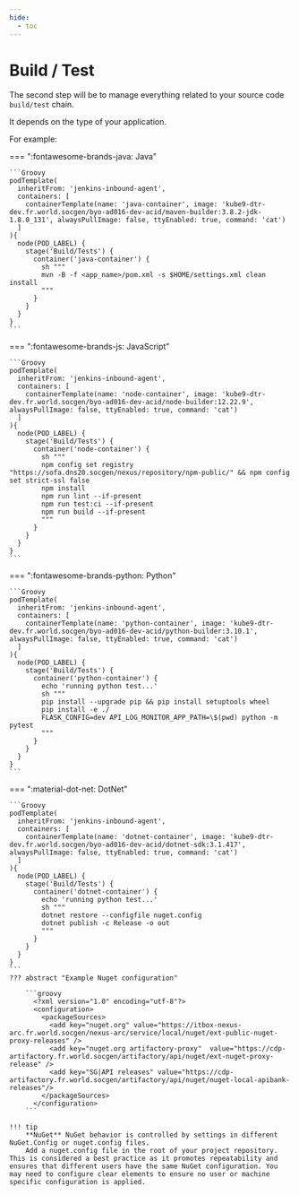 ```yaml
---
hide:
  - toc
---
```

# Build / Test

The second step will be to manage everything related to your source code ```build/test``` chain.

It depends on the type of your application.

For example:

=== ":fontawesome-brands-java: Java"

    ```Groovy
    podTemplate(
      inheritFrom: 'jenkins-inbound-agent',
      containers: [
        containerTemplate(name: 'java-container', image: 'kube9-dtr-dev.fr.world.socgen/byo-ad016-dev-acid/maven-builder:3.8.2-jdk-1.8.0_131', alwaysPullImage: false, ttyEnabled: true, command: 'cat')
      ]
    ){
      node(POD_LABEL) {
        stage('Build/Tests') {
          container('java-container') {
            sh """
            mvn -B -f <app_name>/pom.xml -s $HOME/settings.xml clean install
            """
          }
        }
      }
    }
    ```

=== ":fontawesome-brands-js: JavaScript"

    ```Groovy
    podTemplate(
      inheritFrom: 'jenkins-inbound-agent',
      containers: [
        containerTemplate(name: 'node-container', image: 'kube9-dtr-dev.fr.world.socgen/byo-ad016-dev-acid/node-builder:12.22.9', alwaysPullImage: false, ttyEnabled: true, command: 'cat')
      ]
    ){
      node(POD_LABEL) {
        stage('Build/Tests') {
          container('node-container') {
            sh """
            npm config set registry "https://sofa.dns20.socgen/nexus/repository/npm-public/" && npm config set strict-ssl false
            npm install
            npm run lint --if-present
            npm run test:ci --if-present
            npm run build --if-present
            """
          }
        }
      }
    }
    ```

=== ":fontawesome-brands-python: Python"

    ```Groovy
    podTemplate(
      inheritFrom: 'jenkins-inbound-agent',
      containers: [
        containerTemplate(name: 'python-container', image: 'kube9-dtr-dev.fr.world.socgen/byo-ad016-dev-acid/python-builder:3.10.1', alwaysPullImage: false, ttyEnabled: true, command: 'cat')
      ]
    ){
      node(POD_LABEL) {
        stage('Build/Tests') {
          container('python-container') {
            echo 'running python test...'
            sh """
            pip install --upgrade pip && pip install setuptools wheel
            pip install -e ./
            FLASK_CONFIG=dev API_LOG_MONITOR_APP_PATH=\$(pwd) python -m pytest
            """
          }
        }
      }
    }
    ```
=== ":material-dot-net: DotNet"

    ```Groovy
    podTemplate(
      inheritFrom: 'jenkins-inbound-agent',
      containers: [
        containerTemplate(name: 'dotnet-container', image: 'kube9-dtr-dev.fr.world.socgen/byo-ad016-dev-acid/dotnet-sdk:3.1.417', alwaysPullImage: false, ttyEnabled: true, command: 'cat')
      ]
    ){
      node(POD_LABEL) {
        stage('Build/Tests') {
          container('dotnet-container') {
            echo 'running python test...'
            sh """
            dotnet restore --configfile nuget.config
            dotnet publish -c Release -o out
            """
          }
        }
      }
    }
    ```
    ??? abstract "Example Nuget configuration"
  
        ```groovy
          <?xml version="1.0" encoding="utf-8"?>
          <configuration>
            <packageSources>
              <add key="nuget.org" value="https://itbox-nexus-arc.fr.world.socgen/nexus-arc/service/local/nuget/ext-public-nuget-proxy-releases" />
              <add key="nuget.org artifactory-proxy"  value="https://cdp-artifactory.fr.world.socgen/artifactory/api/nuget/ext-nuget-proxy-release" />
              <add key="SG|API releases" value="https://cdp-artifactory.fr.world.socgen/artifactory/api/nuget/nuget-local-apibank-releases"/>
            </packageSources>
          </configuration>
        ```

    !!! tip
        **NuGet** NuGet behavior is controlled by settings in different NuGet.Config or nuget.config files.
        Add a nuget.config file in the root of your project repository. This is considered a best practice as it promotes repeatability and ensures that different users have the same NuGet configuration. You may need to configure clear elements to ensure no user or machine specific configuration is applied.
